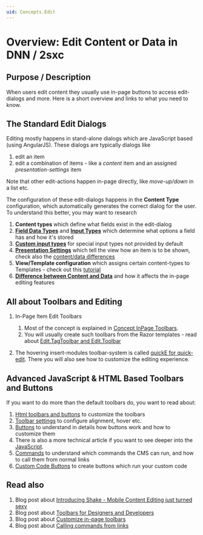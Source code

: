 ```yaml
---
uid: Concepts.Edit
---
```

# Overview: Edit Content or Data in DNN / 2sxc

## Purpose / Description
When users edit content they usually use in-page buttons to access edit-dialogs and more. Here is a short overview and links to what you need to know.

## The Standard Edit Dialogs
Editing mostly happens in stand-alone dialogs which are JavaScript based (using AngularJS). These dialogs are typically dialogs like

1. edit an item
1. edit a combination of items - like a _content_ item and an assigned _presentation-settings_ item

Note that other edit-actions happen in-page directly, like _move-up/down_ in a list etc.

The configuration of these edit-dialogs happens in the **Content Type** configuration, which automatically generates the correct dialog for the user. To understand this better, you may want to research

1. **Content types** which define what fields exist in the edit-dialog
1. **[Field Data Types](xref:Specs.Data.Type.Overview)** and **[Input Types](xref:Specs.Data.Inputs.All)** which determine what options a field has and how it's stored
1. **[Custom input types](http://2sxc.org/en/Blog/post/custom-input-type-advanced-dynamic-data)** for special input types not provided by default
1. **[Presentation Settings](http://2sxc.org/en/docs/Separate-Presentation-Settings-from-Real-Content)** which tell the view how an item is to be shown, check also the [content/data differences](http://2sxc.org/en/blog/post/12-differences-when-templating-data-instead-of-content/source/dnnsoftware)
1. **View/Template configuration** which assigns certain content-types to Templates - check out this [tutorial](https://2sxc.org/en/Learn/Getting-started-with-creating-stuff/First-Content-Template)
1. **[Difference between Content and Data](http://2sxc.org/en/blog/post/12-differences-when-templating-data-instead-of-content)** and how it affects the in-page editing features


## All about Toolbars and Editing

1. In-Page Item Edit Toolbars
    1. Most of the concept is explained in [Concept InPage Toolbars](xref:Concepts.EditToolbar).
    1. You will usually create such toolbars from the Razor templates - read about [Edit.TagToolbar and Edit.Toolbar](xref:HowTo.Razor.EditToolbar)

2. The hovering insert-modules toolbar-system is called [quickE for quick-edit](xref:Concepts.QuickE). There you will also see how to customize the editing experience. 


## Advanced JavaScript & HTML Based Toolbars and Buttons
If you want to do more than the default toolbars do, you want to read about:

1. [Html toolbars and buttons](xref:Specs.Js.Toolbar.Intro) to customize the toolbars
2. [Toolbar settings](xref:Specs.Js.Toolbar.Settings) to configure alignment, hover etc.
3. [Buttons](xref:Specs.Js.Toolbar.Buttons) to understand in details how buttons work and how to customize them
4. There is also a more technical article if you want to see deeper into the [JavaScript](xref:Specs.Js.Toolbar.Js).
5. [Commands](xref:Specs.Js.Commands) to understand which commands the CMS can run, and how to call them from normal links
6. [Custom Code Buttons](xref:Specs.Js.Commands.Code) to create buttons which run your custom code


## Read also
1. Blog post about [Introducing Shake - Mobile Content Editing just turned sexy](http://2sxc.org/en/blog/post/introducing-shake-mobile-content-editing-just-turned-sexy)
2. Blog post about [Toolbars for Designers and Developers](http://2sxc.org/en/blog/post/toolbar-for-designers-and-devs-in-2sxc-8-6)
3. Blog post about [Customize in-page toolbars](http://2sxc.org/en/blog/post/customize-edit-toolbar-hover-alignment-more-button-look-and-feel)
4. Blog post about [Calling commands from links](http://2sxc.org/en/blog/post/create-links-which-run-cms-commands-new-2sxc-8-6)